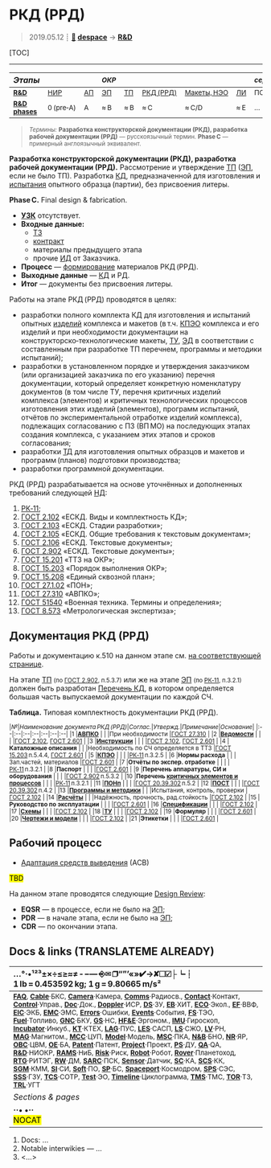# РКД (РРД)
> 2019.05.12 ┊ **[🚀](../index/index.md) [despace](index.md)** → **[R&D](rnd.md)**

[TOC]

---

|*Этапы*||| <small>*ОКР*</small> ||||| <small>*серийное пр‑во:*</small> ||
|:--|:--|:--|:--|:--|:--|:--|:--|:--|:--|
|<small>**[R&D](rnd.md)**</small>  | <small>[НИР](rnd_0.md)</small>  | <small>[АП](rnd_ap.md)</small>  | <small>[ЭП](rnd_ep.md)</small>  | <small>[ТП](rnd_tp.md)</small>  | <small>[РКД (РРД)](rnd_rkd.md)</small>  | <small>[Макеты, НЭО](rnd_neo.md)</small>  | <small>[ЛИ](rnd_e.md)</small>  | <small>ПСП → СП → ПЭ</small>  | <small>Вывод</small>  |
|<small>**[R&D phases](rnd.md)**</small>  | <small>0 (pre‑A)</small> | <small>A</small> | <small>≈ B</small> | <small>≈ B</small> | <small>≈ C</small> | <small>≈ C/D</small> | <small>≈ E</small> | <small>…</small> | <small>F</small> |

> <small>*Термины:* **Разработка конструкторской документации (РКД), разработка рабочей документации (РРД)** — русскоязычный термин. **Phase C** — примерный англоязычный эквивалент.</small>

**Разработка конструкторской документации (РКД), разработка рабочей документации (РРД).** Рассмотрение и утверждение [ТП](rnd_tp.md) ([ЭП](rnd_ep.md), если не было ТП). Разработка [КД](doc.md), предназначенной для изготовления и [испытания](test.md) опытного образца (партии), без присвоения литеры.

**Phase C.** Final design & fabrication.

   - **[УЗК](cml.md)** отсутствует.
   - **Входные данные:**
      - [ТЗ](tor.md)
      - [контракт](contract.md)
      - материалы предыдущего этапа
      - прочие [ИД](init_data.md) от Заказчика.
   - **Процесс** — [формирование](dont_panic.md#Словоблудие) материалов РКД (РРД).
   - **Выходные данные** — [КД](doc.md) и РД.
   - **Итог** — документы без присвоения литеры.

Работы на этапе РКД (РРД) проводятся в целях:

   - разработки полного комплекта КД для изготовления и испытаний опытных [изделий](unit.md) комплекса и макетов (в т.ч. [КПЭО](ctpr.md) комплекса и его изделий и при необходимости документации на конструкторско‑технологические макеты, [ТУ](specification.md), [ЭД](doc.md) в соответствии с составленным при разработке ТП перечнем, программы и методики испытаний);
   - разработки в установленном порядке и утверждения заказчиком (или организацией заказчика по его указанию) перечня документации, который определяет конкретную номенклатуру документов (в том числе ТУ, перечня критичных изделий комплекса (элементов) и критичных технологических процессов изготовления этих изделий (элементов), программ испытаний, отчётов по экспериментальной отработке изделий комплекса), подлежащих согласованию с ПЗ (ВП МО) на последующих этапах создания комплекса, с указанием этих этапов и сроков согласования;
   - разработки [ТД](doc.md) для изготовления опытных образцов и макетов и программ (планов) подготовки производства;
   - разработки программной документации.

РКД (РРД) разрабатывается на основе уточнённых и дополненных требований следующей [НД](doc.md):

   1. [РК‑11](const_rk11.md);
   1. [ГОСТ 2.102](гост_2_102.md) «ЕСКД. Виды и комплектность КД»;
   1. [ГОСТ 2.103](гост_2_103.md) «ЕСКД. Стадии разработки»;
   1. [ГОСТ 2.105](гост_2_105.md) «ЕСКД. Общие требования к текстовым документам»;
   1. [ГОСТ 2.106](гост_2_106.md) «ЕСКД. Текстовые документы»;
   1. [ГОСТ 2.902](гост_2_902.md) «ЕСКД. Текстовые документы»;
   1. [ГОСТ 15.201](гост_15_201.md) «ТТЗ на ОКР»;
   1. [ГОСТ 15.203](гост_15_203.md) «Порядок выполнения ОКР»;
   1. [ГОСТ 15.208](гост_15_208.md) «Единый сквозной план»;
   1. [ГОСТ 27.1.02](гост_27_1_02.md) «ПОН»;
   1. [ГОСТ 27.310](гост_27_310.md) «АВПКО»;
   1. [ГОСТ 51540](гост_51540.md) «Военная техника. Термины и определения»;
   1. [ГОСТ 8.573](гост_8_573.md) «Метрологическая экспертиза»;



<p style="page-break-after:always"> </p>

## Документация РКД (РРД)
Работы и документацию к.510 на данном этапе см. [на соответствующей странице](zz_lav.md).

На этапе [ТП](rnd_tp.md) <small>(по [ГОСТ 2.902](гост_2_902.md), п.5.3.7)</small> или же на этапе [ЭП](rnd_ep.md) <small>(по [РК‑11](const_rk11.md), п.3.2.1)</small> должен быть разработан [Перечень КД](list_ddoc.md), в котором определяется большая часть выпускаемой документации по каждой СЧ.

**Таблица.** Типовая комплектность документации РКД (РРД).

<small>

|*№*|*Наименование документа РКД (РРД)*|*Соглас.*|*Утвержд.*|*Примечание*|*Основание*|
|:--|:--|:--|:--|:--|:--|:--|
|1  |**[АВПКО](fmenca.md)**  |  |  |При необходимости  |[ГОСТ 27.310](гост_27_310.md)  |
|2  |**[Ведомости](liod.md)**  |  |  |  |[ГОСТ 2.102](гост_2_102.md), [ГОСТ 2.601](гост_2_601.md)  |
|3  |**[Инструкции](инструкции.md)**  |  |  |  |[ГОСТ 2.102](гост_2_102.md), [ГОСТ 2.601](гост_2_601.md)  |
|4  |**Каталожные описания**  |  |  |Необходимость по СЧ определяется в ТТЗ  |[ГОСТ 15.203](гост_15_203.md) п.5.4.4, [ГОСТ 2.601](гост_2_601.md)  |
|5  |**[КПЭО](ctpr.md)**  |  |  |  |[РК‑11](const_rk11.md) п.3.2.5  |
|6  |**Нормы расхода**  |  |  |Зап.частей, материалов  |[ГОСТ 2.601](гост_2_601.md)  |
|7  |**Отчёты по экспер. отработке**  |  |  |  |[РК‑11](const_rk11.md) п.3.2.1  |
|8  |**Паспорт**  |  |  |  |[ГОСТ 2.601](гост_2_601.md)  |
|9  |**Перечень аппаратуры, СИ и оборудования**  |  |  |  |[ГОСТ 2.902](гост_2_902.md) п.5.3.2  |
|10  |**Перечень [критичных элементов и процессов](sens_elem.md)**  |  |  |  |[РК‑11](const_rk11.md) п.3.2.1  |
|11  |**[ПОНп](rams.md)**  |  |  |  |[ГОСТ 20.39.302](гост_20_39_302.md) п.5.2  |
|12  |**[ПОСТ](rams.md)**  |  |  |  |[ГОСТ 20.39.302](гост_20_39_302.md) п.4.2  |
|13  |**[Программы и методики](pmot.md)**  |  |  |Испытания, контроль, проверки  |[ГОСТ 2.102](гост_2_102.md)  |
|14  |**[Расчёты](calc.md)**  |  |  |Надёжность, прочность, рад.стойкость  |[ГОСТ 2.102](гост_2_102.md)  |
|15  |**Руководство по эксплуатации**  |  |  |  |[ГОСТ 2.601](гост_2_601.md)  |
|16  |**[Спецификации](specification.md)**  |  |  |  |[ГОСТ 2.102](гост_2_102.md)  |
|17  |**[Схемы](doc.md)**  |  |  |  |[ГОСТ 2.102](гост_2_102.md)  |
|18  |**[ТУ](specification.md)**  |  |  |  |[ГОСТ 2.102](гост_2_102.md)  |
|19  |**Формуляр**  |  |  |  |[ГОСТ 2.601](гост_2_601.md)  |
|20  |**[Чертежи и модели](draft_model.md)**  |  |  |  |[ГОСТ 2.102](гост_2_102.md)  |
|21  |**Этикетки**  |  |  |  |[ГОСТ 2.601](гост_2_601.md)  |

</small>



## Рабочий процесс
   - [Адаптация средств выведения](асв.md) (АСВ)

<mark>TBD</mark>

На данном этапе проводятся следующие [Design Review](design_review.md):

   - **EQSR** — в процессе, если не было на [ЭП](rnd_ep.md);
   - **PDR** — в начале этапа, если не было на [ЭП](rnd_ep.md);
   - **CDR** — по окончании этапа.



<p style="page-break-after:always"> </p>

## Docs & links (TRANSLATEME ALREADY)
|…°·•¹²³±×÷≤≥≈≠ ‑ −— ⎆✉ ❐“”’«»✔→✘☐☑├┕┆ 1 lb = 0.453592 kg; 1 g = 9.80665 m/s²|
|:--|
|<small>**[FAQ](faq.md)**, **[Cable](cable.md)**·БКС, **[Camera](camera.md)**·Камера, **[Comms](comms.md)**·Радиосв., **[Contact](contact.md)**·Контакт, **[Control](control.md)**·Управ., **[Doc](doc.md)**·Док., **[Doppler](doppler.md)**·ИСР, **[DS](ds.md)**·ЗУ, **[EB](eb.md)**·ХИТ, **[ECO](ecology.md)**·Экол., **[EF](ef.md)**·ВВФ, **[ElC](elc.md)**·ЭКБ, **[EMC](emc.md)**·ЭМС, **[Errors](error.md)**·Ошибки, **[Events](event.md)**·События, **[FS](fs.md)**·ТЭО, **[Fuel](fuel.md)**·Топливо, **[GNC](gnc.md)**·БКУ, **[GS](scs.md)**·НС, **[HF&E](hfe.md)**·Эргоном., **[IMU](imu.md)**·Гироскоп, **[Incubator](incubator.md)**·Инкуб., **[KT](kt.md)**·КТЕХ, **[LAG](lag.md)**·ПУC, **[LES](les.md)**·САСП, **[LS](ls.md)**·СЖО, **[LV](lv.md)**·РН, **[MAG](mag.md)**·Магнитом., **[MCC](mcc.md)**·ЦУП, **[Model](model.md)**·Модель, **[MSC](sc.md)**·ПКА, **[N&B](nnb.md)**·БНО, **[NR](nr.md)**·ЯР, **[OBC](obc.md)**·ЦВМ, **[OE](oe.md)**·БА, **[Patent](патент.md)**·Патент, **[Project](project.md)**·Проект, **[PS](ps.md)**·ДУ, **[QA](quality.md)**·QA, **[R&D](rnd.md)**·НИОКР, **[RAMS](rams.md)**·НиБ, **[Risk](risk.md)**·Риск, **[Robot](robotics.md)**·Робот, **[Rover](rover.md)**·Планетоход, **[RTG](rtg.md)**·РИТЭГ, **[RW](rw.md)**·ДМ, **[SARC](sarc.md)**·ПСК, **[Sensor](sensor.md)**·Датчик, **[SC](sc.md)**·КА, **[SCS](scs.md)**·КК, **[SGM](sgm.md)**·КММ, **[SI](si.md)**·СИ, **[Soft](soft.md)**·ПО, **[SP](sp.md)**·БС, **[Spaceport](spaceport.md)**·Космодром, **[SPS](sps.md)**·СЭС, **[SSS](sss.md)**·ГЗУ, **[TCS](tcs.md)**·СОТР, **[Test](test.md)**·ЭО, **[Timeline](timeline.md)**·Циклограмма, **[TMS](tms.md)**·ТМС, **[TOR](tor.md)**·ТЗ, **[TRL](trl.md)**·УГТ</small>|
|*Sections & pages*|
|**··• [](.md) •··**<br> <mark>NOCAT</mark> |

   1. Docs: …
   1. Notable interwikies — …
   1. <…>
